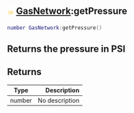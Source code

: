 ## ![shared](.gitbook/assets/shared.png) [GasNetwork](./home/GasNetwork):getPressure

```lua
number GasNetwork:getPressure()
```

Returns the pressure in PSI
------
## Returns

| Type   | Description |
| ------ | ----------: |
| number | No description |

